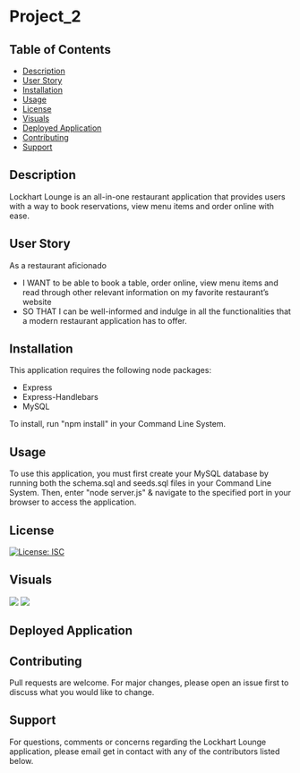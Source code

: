 # Project_2

## Table of Contents
* [Description](#description)
* [User Story](#userstory)
* [Installation](#installation)
* [Usage](#usage)
* [License](#license)
* [Visuals](#visuals)
* [Deployed Application](#deployedapplication)
* [Contributing](#contributing)
* [Support](#support)

## Description
Lockhart Lounge is an all-in-one restaurant application that provides users with a way to book reservations, view menu items and order online with ease.

## User Story
As a restaurant aficionado
- I WANT to be able to book a table, order online, view menu items and read through other relevant information on my favorite restaurant’s website
- SO THAT I can be well-informed and indulge in all the functionalities that a modern restaurant application has to offer.

## Installation
This application requires the following node packages:
* Express
* Express-Handlebars
* MySQL

To install, run "npm install" in your Command Line System.

## Usage
To use this application, you must first create your MySQL database by running both the schema.sql and seeds.sql files in your Command Line System. Then, enter "node server.js" & navigate to the specified port in your browser to access the application.

## License
[![License: ISC](https://img.shields.io/badge/License-ISC-blue.svg)](https://opensource.org/licenses/ISC)

## Visuals
![](assets/burger1.png)
![](assets/burger2.png)

## Deployed Application


## Contributing
Pull requests are welcome. For major changes, please open an issue first to discuss what you would like to change. 

## Support
For questions, comments or concerns regarding the Lockhart Lounge application, please email get in contact with any of the contributors listed below.

